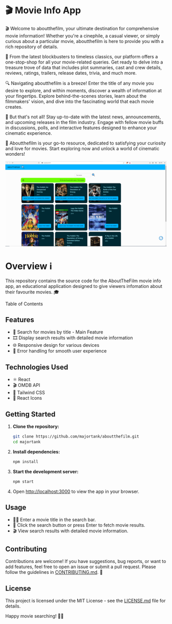 # 🎬 Movie Info App

🎬 Welcome to aboutthefilm, your ultimate destination for comprehensive movie information! Whether you're a cinephile, a casual viewer, or simply curious about a particular movie, aboutthefilm is here to provide you with a rich repository of details.

🌟 From the latest blockbusters to timeless classics, our platform offers a one-stop-shop for all your movie-related queries. Get ready to delve into a treasure trove of data that includes plot summaries, cast and crew details, reviews, ratings, trailers, release dates, trivia, and much more.

🔍 Navigating aboutthefilm is a breeze! Enter the title of any movie you desire to explore, and within moments, discover a wealth of information at your fingertips. Explore behind-the-scenes stories, learn about the filmmakers' vision, and dive into the fascinating world that each movie creates.

🎥 But that's not all! Stay up-to-date with the latest news, announcements, and upcoming releases in the film industry. Engage with fellow movie buffs in discussions, polls, and interactive features designed to enhance your cinematic experience.

🍿 Aboutthefilm is your go-to resource, dedicated to satisfying your curiosity and love for movies. Start exploring now and unlock a world of cinematic wonders!

![Movie Search App](./screenshot.png)

# Overview ℹ️
This repository contains the source code for the AboutTheFilm movie info app, an educational application designed to give viewers infomation about their favourite movies. 🎓

Table of Contents
## Features
- 🎥 Search for movies by title - Main Feature
- 🎞 Display search results with detailed movie information
- 🌐 Responsive design for various devices
- 🚀 Error handling for smooth user experience

## Technologies Used
- ⚛️ React
- 🎬 OMDB API
- 🎨 Tailwind CSS
- 🚀 React Icons

## Getting Started
1. **Clone the repository:**
   ```bash
   git clone https://github.com/majortank/aboutthefilm.git
   cd majortank
   ```

2. **Install dependencies:**
   ```bash
   npm install
   ```

3. **Start the development server:**
   ```bash
   npm start
   ```

4. Open [http://localhost:3000](http://localhost:3000) to view the app in your browser.

## Usage
- 🕵️‍♀️ Enter a movie title in the search bar.
- 🚀 Click the search button or press Enter to fetch movie results.
- 🎬 View search results with detailed movie information.

## Contributing
Contributions are welcome! If you have suggestions, bug reports, or want to add features, feel free to open an issue or submit a pull request. Please follow the guidelines in [CONTRIBUTING.md](CONTRIBUTING.md). 🤝

## License
This project is licensed under the MIT License - see the [LICENSE.md](LICENSE.md) file for details.

Happy movie searching! 🍿✨
